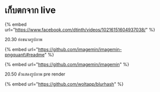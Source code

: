 # เก็บตกจาก live

{% embed url="https://www.facebook.com/dtinth/videos/10216151604937038/" %}



20.30 ย่อขนาดรูปภาพ

{% embed url="https://github.com/imagemin/imagemin-pngquant\#readme" %}

{% embed url="https://github.com/imagemin/imagemin" %}

20.50 ตัวแสดงรูปภาพ pre render

{% embed url="https://github.com/woltapp/blurhash" %}



